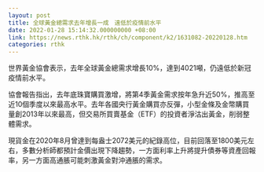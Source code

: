 ```yaml
---
layout: post
title: 全球黃金總需求去年增長一成　遠低於疫情前水平
date: 2022-01-28 15:14:32.000000000 +08:00
link: https://news.rthk.hk/rthk/ch/component/k2/1631082-20220128.htm
categories: rthk
---
```


世界黃金協會表示，去年全球黃金總需求增長10%，達到4021噸，仍遠低於新冠疫情前水平。

協會報告指出，去年底珠寶購買激增，將第4季黃金需求按年急升近50%，推高至近10個季度以來最高水平。去年各國央行黃金購買亦反彈，小型金條及金幣購買量創2013年以來最高，但交易所買賣基金（ETF）的投資者淨沽出黃金，削弱整體需求。

現貨金在2020年8月曾達到每盎士2072美元的紀錄高位，目前回落至1800美元左右，多數分析師都預計金價出現下降趨勢，一方面利率上升將提升債券等資產回報率，另一方面高通脹可能刺激黃金對沖通脹的需求。
